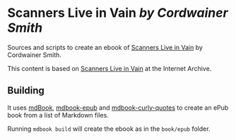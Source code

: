 Scanners Live in Vain *by Cordwainer Smith*
===========================================

Sources and scripts to create an ebook of [Scanners Live in Vain](https://en.wikipedia.org/wiki/Scanners_Live_in_Vain) by Cordwainer Smith.

This content is based on [Scanners Live in Vain](https://archive.org/details/ScannersLiveInVain) at the Internet Archive.

Building
--------

It uses [mdBook](https://github.com/rust-lang/mdBook),
[mdbook-epub](https://github.com/Michael-F-Bryan/mdbook-epub) and
[mdbook-curly-quotes](https://github.com/arminha/mdbook-curly-quotes) to create
an ePub book from a list of Markdown files.

Running `mdbook build` will create the ebook as  in the `book/epub` folder.
